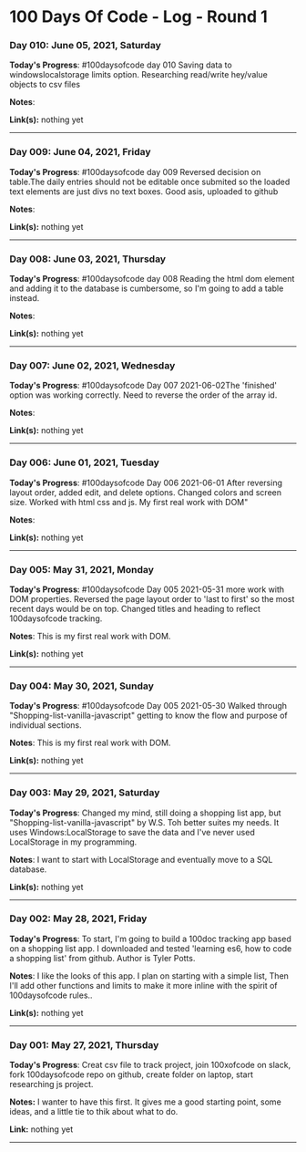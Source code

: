 # 100 Days Of Code - Log - Round 1


### Day 010: June 05, 2021, Saturday

**Today's Progress**: #100daysofcode day 010
Saving data to windowslocalstorage limits option. Researching read/write hey/value objects to csv files 

**Notes**:

**Link(s):** nothing yet
** **


### Day 009: June 04, 2021, Friday

**Today's Progress**: #100daysofcode day 009
Reversed decision on table.The daily entries should not be editable once submited so the loaded text elements are just divs no text boxes. Good asis, uploaded to github

**Notes**:

**Link(s):** nothing yet
** **


### Day 008: June 03, 2021, Thursday

**Today's Progress**: #100daysofcode day 008
Reading the html dom element and adding it to the database is cumbersome, so I'm going to add a table instead.

**Notes**:

**Link(s):** nothing yet
** **


### Day 007: June 02, 2021, Wednesday

**Today's Progress**: #100daysofcode Day 007 2021-06-02The 'finished' option was working correctly. Need to reverse the order of the array id.

**Notes**: 

**Link(s):** nothing yet
** **


### Day 006: June 01, 2021, Tuesday

**Today's Progress**: #100daysofcode Day 006 2021-06-01
After reversing layout order, added edit, and delete  options. Changed colors and screen size. Worked with html css and js. My first real work with DOM"

**Notes**:  

**Link(s):** nothing yet
** **


### Day 005: May 31, 2021, Monday

**Today's Progress**: #100daysofcode Day 005 2021-05-31
more work with DOM properties. Reversed the page layout order to 'last to first' so the most recent days would be on top. Changed titles and heading to reflect 100daysofcode tracking.

**Notes**: This is my first real work with DOM. 

**Link(s):** nothing yet
** **


### Day 004: May 30, 2021, Sunday

**Today's Progress**: #100daysofcode Day 005 2021-05-30
Walked through "Shopping-list-vanilla-javascript" getting to know the flow and purpose of individual sections.

**Notes**: This is my first real work with DOM. 

**Link(s):** nothing yet
** **


### Day 003: May 29, 2021, Saturday
<!--##### (delete me or comment me out)-->

**Today's Progress**: Changed my mind, still doing a shopping list app, but "Shopping-list-vanilla-javascript" by W.S. Toh better suites my needs. It uses Windows:LocalStorage to save the data and I've never used LocalStorage in my programming. 

**Notes**: I want to start with LocalStorage and eventually move to a SQL database.

**Link(s):** nothing yet
** **


### Day 002: May 28, 2021, Friday
<!--##### (delete me or comment me out)-->

**Today's Progress**: To start, I'm going to build a 100doc tracking app based on a shopping list app. I downloaded and tested 'learning es6, how to code a shopping list' from github. Author is Tyler Potts. 

**Notes**: I like the looks of this app. I plan on starting with a simple list, Then I'll add other functions and limits to make it more inline with the spirit of 100daysofcode rules..

**Link(s):** nothing yet
** **


### Day 001: May 27, 2021, Thursday

**Today's Progress**: Creat csv file to track project, join 100xofcode on slack, fork 100daysofcode repo on github, create folder on laptop, start researching js project. 

**Notes:** I wanter to have this first. It gives me a good starting point, some ideas, and a little tie to thik about what to do.

**Link:** nothing yet
** **








<!-- ### Day 1: June 27, Monday

**Today's Progress**: I've gone through many exercises on FreeCodeCamp.

**Thoughts** I've recently started coding, and it's a great feeling when I finally solve an algorithm challenge after a lot of attempts and hours spent.

**Link(s) to work**
1. [Find the Longest Word in a String](https://www.freecodecamp.com/challenges/find-the-longest-word-in-a-string)
2. [Title Case a Sentence](https://www.freecodecamp.com/challenges/title-case-a-sentence)

